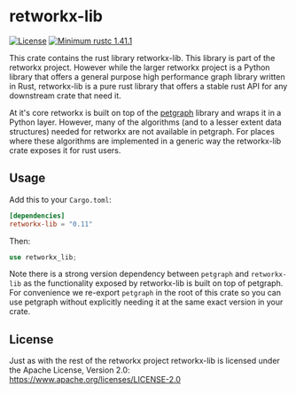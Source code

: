 # retworkx-lib

[![License](https://img.shields.io/github/license/Qiskit/retworkx.svg?style=popout-square)](https://opensource.org/licenses/Apache-2.0)
[![Minimum rustc 1.41.1](https://img.shields.io/badge/rustc-1.41.1+-blue.svg)](https://rust-lang.github.io/rfcs/2495-min-rust-version.html)

This crate contains the rust library retworkx-lib. This library is part of the
retworkx project. However while the larger retworkx project is a Python library
that offers a general purpose high performance graph library written in Rust,
retworkx-lib is a pure rust library that offers a stable rust API for any
downstream crate that need it.

At it's core retworkx is built on top of the
[petgraph](https://github.com/petgraph/petgraph) library and wraps it in a
Python layer. However, many of the algorithms (and to a lesser extent data
structures) needed for retworkx are not available in petgraph. For places
where these algorithms are implemented in a generic way the retworkx-lib
crate exposes it for rust users.

## Usage

Add this to your `Cargo.toml`:

```toml
[dependencies]
retworkx-lib = "0.11"
```

Then:

```rust
use retworkx_lib;
```

Note there is a strong version dependency between `petgraph` and `retworkx-lib`
as the functionality exposed by retworkx-lib is built on top of petgraph. For
convenience we re-export `petgraph` in the root of this crate so you can use
petgraph without explicitly needing it at the same exact version in your crate.

## License

Just as with the rest of the retworkx project retworkx-lib is licensed under
the Apache License, Version 2.0: https://www.apache.org/licenses/LICENSE-2.0
